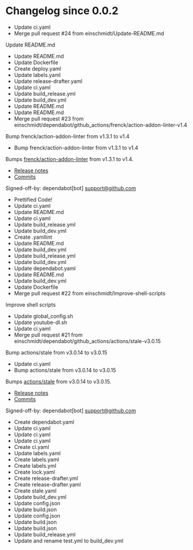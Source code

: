 # Changelog since 0.0.2
- Update ci.yaml 
- Merge pull request #24 from einschmidt/Update-README.md

Update README.md 
- Update README.md 
- Update Dockerfile 
- Create deploy.yaml 
- Update labels.yaml 
- Update release-drafter.yaml 
- Update ci.yaml 
- Update build_release.yml 
- Update build_dev.yml 
- Update README.md 
- Update README.md 
- Merge pull request #23 from einschmidt/dependabot/github_actions/frenck/action-addon-linter-v1.4

Bump frenck/action-addon-linter from v1.3.1 to v1.4 
- Bump frenck/action-addon-linter from v1.3.1 to v1.4

Bumps [frenck/action-addon-linter](https://github.com/frenck/action-addon-linter) from v1.3.1 to v1.4.
- [Release notes](https://github.com/frenck/action-addon-linter/releases)
- [Commits](https://github.com/frenck/action-addon-linter/compare/v1.3.1...c82c5e9ca0ce5fc9b15756f1c0e39531b95d11b0)

Signed-off-by: dependabot[bot] <support@github.com> 
- Prettified Code! 
- Update ci.yaml 
- Update README.md 
- Update ci.yaml 
- Update build_release.yml 
- Update build_dev.yml 
- Create .yamllint 
- Update README.md 
- Update build_dev.yml 
- Update build_release.yml 
- Update build_dev.yml 
- Update dependabot.yaml 
- Update README.md 
- Update build_dev.yml 
- Update Dockerfile 
- Merge pull request #22 from einschmidt/Improve-shell-scripts

Improve shell scripts 
- Update global_config.sh 
- Update youtube-dl.sh 
- Update ci.yaml 
- Merge pull request #21 from einschmidt/dependabot/github_actions/actions/stale-v3.0.15

Bump actions/stale from v3.0.14 to v3.0.15 
- Update ci.yaml 
- Bump actions/stale from v3.0.14 to v3.0.15

Bumps [actions/stale](https://github.com/actions/stale) from v3.0.14 to v3.0.15.
- [Release notes](https://github.com/actions/stale/releases)
- [Commits](https://github.com/actions/stale/compare/v3.0.14...86561461b92875de77a8b2d2e75f004c826e8f45)

Signed-off-by: dependabot[bot] <support@github.com> 
- Create dependabot.yaml 
- Update ci.yaml 
- Update ci.yaml 
- Update ci.yaml 
- Create ci.yaml 
- Update labels.yaml 
- Create labels.yaml 
- Create labels.yml 
- Create lock.yaml 
- Create release-drafter.yml 
- Create release-drafter.yaml 
- Create stale.yaml 
- Update build_dev.yml 
- Update config.json 
- Update build.json 
- Update config.json 
- Update build.json 
- Update build.json 
- Update build_release.yml 
- Update and rename test.yml to build_dev.yml 

